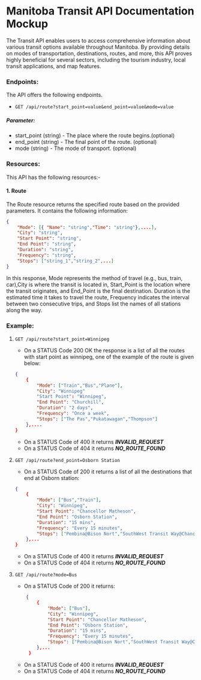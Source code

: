 # Manitoba Transit API Documentation Mockup  

The Transit API enables users to access comprehensive information about various transit options available throughout Manitoba. By providing details on modes of transportation, destinations, routes, and more, this API proves highly beneficial for several sectors, including the tourism industry, local transit applications, and map features.

### Endpoints:

The API offers the following endpoints. 

- `GET /api/route?start_point=value&end_point=value&mode=value`

##### Parameter:

* start_point (string) - The place where the route begins.(optional)
* end_point (string) - The final point of the route. (optional)
* mode (string) - The mode of transport. (optional)

### Resources:  

This API has the following resources:-  

#### 1. Route

The Route resource returns the specified route based on the provided parameters. It contains the following information:

```JSON
{
    "Mode": [{ "Name": "string","Time": "string"},....],
    "City": "string",
    "Start Point": "string",
    "End Point": "string",
    "Duration": "string",
    "Frequency": "string",
    "Stops": ["string_1","string_2",...]
}
```

In this response, Mode represents the method of travel (e.g., bus, train, car),City is where the transit is located in, Start_Point is the location where the transit originates, and End_Point is the final destination. Duration is the estimated time it takes to travel the route, Frequency indicates the interval between two consecutive trips, and Stops list the names of all stations along the way. 


### Example:

1. `GET /api/route?start_point=Winnipeg`
    * On a STATUS Code 200 OK the response is a list of all the routes with start point as winnipeg, one of the example of the route is given below:
    ```JSON
    {
        {
            "Mode": ["Train","Bus","Plane"],
            "City": "Winnipeg"
            "Start Point": "Winnipeg",
            "End Point": "Churchill",
            "Duration": "2 days",
            "Frequency": "Once a week",
            "Stops": ["The Pas","Pukatawagan","Thompson"]
        },....
    }
    ```
    * On a STATUS Code of 400 it returns ***INVALID_REQUEST***
    * On a STATUS Code of 404 it returns ***NO_ROUTE_FOUND***
    
2. `GET /api/route?end_point=Osborn Station`
    * On a STATUS Code of 200 it returns a list of all the destinations that end at Osborn station:
    ```JSON
    {   
        {
            "Mode": ["Bus","Train"],
            "City": "Winnipeg",
            "Start Point": "Chancellor Matheson",
            "End Point": "Osborn Station",
            "Duration": "15 mins",
            "Frequency": "Every 15 minutes",
            "Stops": ["Pembina@Bison Nort","SouthWest Transit Way@Chancellor Station","SouthWest Transit Way@Plaza"]
        },...
    }
    ```
    * On a STATUS Code of 400 it returns ***INVALID_REQUEST***
    * On a STATUS Code of 404 it returns ***NO_ROUTE_FOUND***
    
3.  `GET /api/route?mode=Bus`
    * On a STATUS Code of 200 it returns:
    ```JSON
        {
            {
                "Mode": ["Bus"],
                "City": "Winnipeg",
                "Start Point": "Chancellor Matheson",
                "End Point": "Osborn Station",
                "Duration": "15 mins",
                "Frequency": "Every 15 minutes",
                "Stops": ["Pembina@Bison Nort","SouthWest Transit Way@Chancellor Station","SouthWest Transit Way@Plaza"]
            },...
         }
    ```
    * On a STATUS Code of 400 it returns ***INVALID_REQUEST***
    * On a STATUS Code of 404 it returns ***NO_ROUTE_FOUND***
